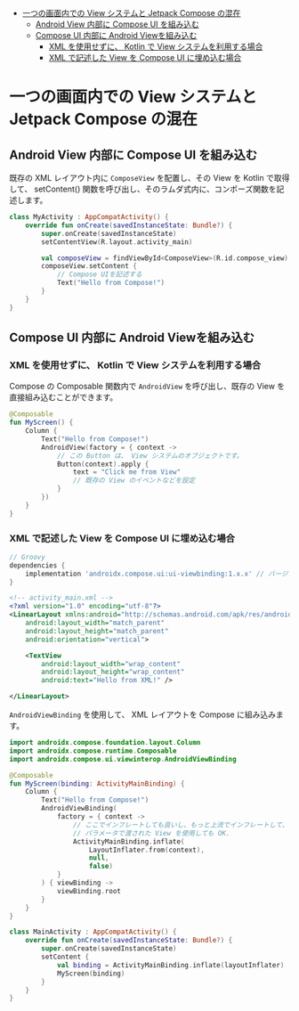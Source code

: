 - [一つの画面内での View システムと Jetpack Compose の混在](#一つの画面内での-view-システムと-jetpack-compose-の混在)
  - [Android View 内部に Compose UI を組み込む](#android-view-内部に-compose-ui-を組み込む)
  - [Compose UI 内部に Android Viewを組み込む](#compose-ui-内部に-android-viewを組み込む)
    - [XML を使用せずに、 Kotlin で View システムを利用する場合](#xml-を使用せずに-kotlin-で-view-システムを利用する場合)
    - [XML で記述した View を Compose UI に埋め込む場合](#xml-で記述した-view-を-compose-ui-に埋め込む場合)


# 一つの画面内での View システムと Jetpack Compose の混在

## Android View 内部に Compose UI を組み込む

既存の XML レイアウト内に `ComposeView` を配置し、その View を Kotlin で取得して、 setContent() 関数を呼び出し、そのラムダ式内に、コンポーズ関数を記述します。

```kotlin
class MyActivity : AppCompatActivity() {
    override fun onCreate(savedInstanceState: Bundle?) {
        super.onCreate(savedInstanceState)
        setContentView(R.layout.activity_main)

        val composeView = findViewById<ComposeView>(R.id.compose_view)
        composeView.setContent {
            // Compose UIを記述する
            Text("Hello from Compose!")
        }
    }
}
```


## Compose UI 内部に Android Viewを組み込む

### XML を使用せずに、 Kotlin で View システムを利用する場合

Compose の Composable 関数内で `AndroidView` を呼び出し、既存の View を直接組み込むことができます。

```kotlin
@Composable
fun MyScreen() {
    Column {
        Text("Hello from Compose!")
        AndroidView(factory = { context ->
            // この Button は、 View システムのオブジェクトです。
            Button(context).apply {
                text = "Click me from View"
                // 既存の View のイベントなどを設定
            }
        })
    }
}
```


### XML で記述した View を Compose UI に埋め込む場合

```groovy
// Groovy
dependencies {
    implementation 'androidx.compose.ui:ui-viewbinding:1.x.x' // バージョンは適宜調整してください
}
```

```xml
<!-- activity_main.xml -->
<?xml version="1.0" encoding="utf-8"?>
<LinearLayout xmlns:android="http://schemas.android.com/apk/res/android"
    android:layout_width="match_parent"
    android:layout_height="match_parent"
    android:orientation="vertical">

    <TextView
        android:layout_width="wrap_content"
        android:layout_height="wrap_content"
        android:text="Hello from XML!" />

</LinearLayout>
```

`AndroidViewBinding` を使用して、 XML レイアウトを Compose に組み込みます。

```kotlin
import androidx.compose.foundation.layout.Column
import androidx.compose.runtime.Composable
import androidx.compose.ui.viewinterop.AndroidViewBinding

@Composable
fun MyScreen(binding: ActivityMainBinding) {
    Column {
        Text("Hello from Compose!")
        AndroidViewBinding(
            factory = { context ->
                // ここでインフレートしても良いし、もっと上流でインフレートして、
                // パラメータで渡された View を使用しても OK.
                ActivityMainBinding.inflate(
                    LayoutInflater.from(context),
                    null,
                    false)
            }
        ) { viewBinding ->
            viewBinding.root
        }
    }
}
```

```kotlin
class MainActivity : AppCompatActivity() {
    override fun onCreate(savedInstanceState: Bundle?) {
        super.onCreate(savedInstanceState)
        setContent {
            val binding = ActivityMainBinding.inflate(layoutInflater)
            MyScreen(binding)
        }
    }
}
```



